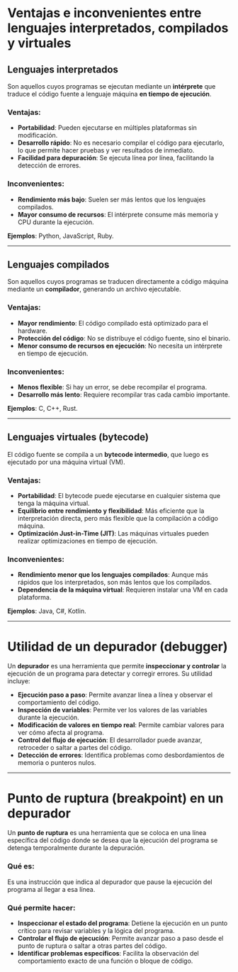 # Ventajas e inconvenientes entre lenguajes interpretados, compilados y virtuales

## Lenguajes interpretados
Son aquellos cuyos programas se ejecutan mediante un **intérprete** que traduce el código fuente a lenguaje máquina **en tiempo de ejecución**.

### Ventajas:
- **Portabilidad**: Pueden ejecutarse en múltiples plataformas sin modificación.
- **Desarrollo rápido**: No es necesario compilar el código para ejecutarlo, lo que permite hacer pruebas y ver resultados de inmediato.
- **Facilidad para depuración**: Se ejecuta línea por línea, facilitando la detección de errores.

### Inconvenientes:
- **Rendimiento más bajo**: Suelen ser más lentos que los lenguajes compilados.
- **Mayor consumo de recursos**: El intérprete consume más memoria y CPU durante la ejecución.

**Ejemplos**: Python, JavaScript, Ruby.

---

## Lenguajes compilados
Son aquellos cuyos programas se traducen directamente a código máquina mediante un **compilador**, generando un archivo ejecutable.

### Ventajas:
- **Mayor rendimiento**: El código compilado está optimizado para el hardware.
- **Protección del código**: No se distribuye el código fuente, sino el binario.
- **Menor consumo de recursos en ejecución**: No necesita un intérprete en tiempo de ejecución.

### Inconvenientes:
- **Menos flexible**: Si hay un error, se debe recompilar el programa.
- **Desarrollo más lento**: Requiere recompilar tras cada cambio importante.

**Ejemplos**: C, C++, Rust.

---

## Lenguajes virtuales (bytecode)
El código fuente se compila a un **bytecode intermedio**, que luego es ejecutado por una máquina virtual (VM).

### Ventajas:
- **Portabilidad**: El bytecode puede ejecutarse en cualquier sistema que tenga la máquina virtual.
- **Equilibrio entre rendimiento y flexibilidad**: Más eficiente que la interpretación directa, pero más flexible que la compilación a código máquina.
- **Optimización Just-in-Time (JIT)**: Las máquinas virtuales pueden realizar optimizaciones en tiempo de ejecución.

### Inconvenientes:
- **Rendimiento menor que los lenguajes compilados**: Aunque más rápidos que los interpretados, son más lentos que los compilados.
- **Dependencia de la máquina virtual**: Requieren instalar una VM en cada plataforma.

**Ejemplos**: Java, C#, Kotlin.

---

# Utilidad de un depurador (debugger)

Un **depurador** es una herramienta que permite **inspeccionar y controlar** la ejecución de un programa para detectar y corregir errores. Su utilidad incluye:

- **Ejecución paso a paso**: Permite avanzar línea a línea y observar el comportamiento del código.
- **Inspección de variables**: Permite ver los valores de las variables durante la ejecución.
- **Modificación de valores en tiempo real**: Permite cambiar valores para ver cómo afecta al programa.
- **Control del flujo de ejecución**: El desarrollador puede avanzar, retroceder o saltar a partes del código.
- **Detección de errores**: Identifica problemas como desbordamientos de memoria o punteros nulos.

---

# Punto de ruptura (breakpoint) en un depurador

Un **punto de ruptura** es una herramienta que se coloca en una línea específica del código donde se desea que la ejecución del programa se detenga temporalmente durante la depuración.

### Qué es:
Es una instrucción que indica al depurador que pause la ejecución del programa al llegar a esa línea.

### Qué permite hacer:
- **Inspeccionar el estado del programa**: Detiene la ejecución en un punto crítico para revisar variables y la lógica del programa.
- **Controlar el flujo de ejecución**: Permite avanzar paso a paso desde el punto de ruptura o saltar a otras partes del código.
- **Identificar problemas específicos**: Facilita la observación del comportamiento exacto de una función o bloque de código.

